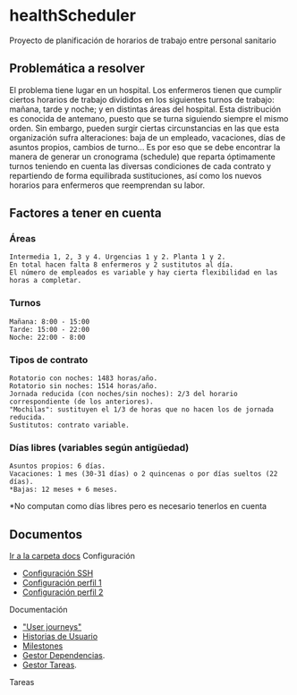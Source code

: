 # healthScheduler

Proyecto de planificación de horarios de trabajo entre personal sanitario

## Problemática a resolver

El problema tiene lugar en un hospital. Los enfermeros tienen que cumplir ciertos horarios de trabajo divididos en los siguientes turnos de trabajo: mañana, tarde y noche; y en distintas áreas del hospital. Esta distribución es conocida de antemano, puesto que se turna siguiendo siempre el mismo orden. Sin embargo, pueden surgir ciertas circunstancias en las que esta organización sufra alteraciones: baja de un empleado, vacaciones, días de asuntos propios, cambios de turno... Es por eso que se debe encontrar la manera de generar un cronograma (schedule) que reparta óptimamente turnos teniendo en cuenta las diversas condiciones de cada contrato y repartiendo de forma equilibrada sustituciones, así como los nuevos horarios para enfermeros que reemprendan su labor.

## Factores a tener en cuenta

### Áreas

    Intermedia 1, 2, 3 y 4. Urgencias 1 y 2. Planta 1 y 2.
    En total hacen falta 8 enfermeros y 2 sustitutos al día.
    El número de empleados es variable y hay cierta flexibilidad en las horas a completar.

### Turnos

    Mañana: 8:00 - 15:00
    Tarde: 15:00 - 22:00
    Noche: 22:00 - 8:00

### Tipos de contrato

    Rotatorio con noches: 1483 horas/año.
    Rotatorio sin noches: 1514 horas/año.
    Jornada reducida (con noches/sin noches): 2/3 del horario correspondiente (de los anteriores).
    "Mochilas": sustituyen el 1/3 de horas que no hacen los de jornada reducida.
    Sustitutos: contrato variable.

### Días libres (variables según antigüedad)

    Asuntos propios: 6 días.
    Vacaciones: 1 mes (30-31 días) o 2 quincenas o por días sueltos (22 días).
    *Bajas: 12 meses + 6 meses.

*No computan como días libres pero es necesario tenerlos en cuenta

## Documentos

[Ir a la carpeta docs](./docs/)
Configuración

- [Configuración SSH](.\docs\configuracion\claveSSH.png)
- [Configuración perfil 1](.\docs\configuracion\conf1.png)
- [Configuración perfil 2](.\docs\configuracion\conf2.png)

Documentación

- ["User journeys"](.\docs\documentacion\user_journeys.md)
- [Historias de Usuario](.\docs\documentacion\HU.md)
- [Milestones](.\docs\documentacion\milestones.md)
- [Gestor Dependencias](./docs/gestor_dependencias.md).
- [Gestor Tareas](./docs/gestor_tareas.md).
  
Tareas
